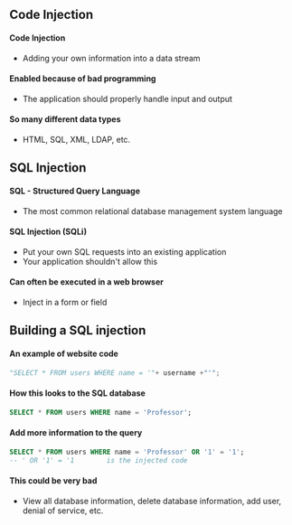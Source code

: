 ## Code Injection
#### Code Injection
- Adding your own information into a data stream
#### Enabled because of bad programming
- The application should properly handle input and output
#### So many different data types
- HTML, SQL, XML, LDAP, etc.


## SQL Injection
#### SQL - Structured Query Language 
- The most common relational database management system language
#### SQL Injection (SQLi)
- Put your own SQL requests into an existing application
- Your application shouldn't allow this
#### Can often be executed in a web browser
- Inject in a form or field


## Building a SQL injection
#### An example of website code
```python
"SELECT * FROM users WHERE name = '"+ username +"'"; 
```
#### How this looks to the SQL database
```SQL
SELECT * FROM users WHERE name = 'Professor'; 
```
#### Add more information to the query
```SQL
SELECT * FROM users WHERE name = 'Professor' OR '1' = '1'; 
-- ' OR '1' = '1        is the injected code
```
#### This could be very bad
- View all database information, delete database information, add user, denial of service, etc.